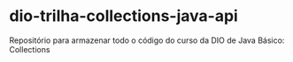 # dio-trilha-collections-java-api
Repositório para armazenar todo o código do curso da DIO de Java Básico: Collections
